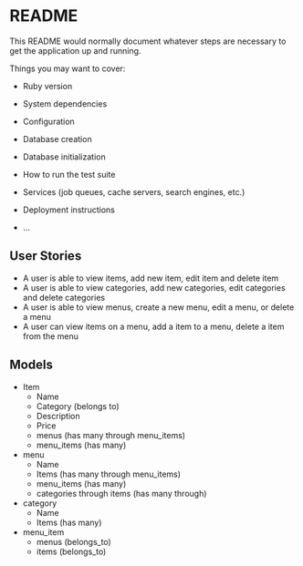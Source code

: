 # README

This README would normally document whatever steps are necessary to get the
application up and running.

Things you may want to cover:

* Ruby version

* System dependencies

* Configuration

* Database creation

* Database initialization

* How to run the test suite

* Services (job queues, cache servers, search engines, etc.)

* Deployment instructions

* ...

## User Stories
* A user is able to view items, add new item, edit item and delete item
* A user is able to view categories, add new categories, edit categories and delete categories
* A user is able to view menus, create a new menu, edit a menu, or delete a menu
* A user can view items on a menu, add a item to a menu, delete a item from the menu

## Models
* Item
  * Name
  * Category (belongs to)
  * Description
  * Price
  * menus (has many through menu_items)
  * menu_items (has many)
* menu
  * Name
  * Items (has many through menu_items)
  * menu_items (has many)
  * categories through items (has many through)
* category
  * Name
  * Items (has many)
* menu_item
  * menus (belongs_to)
  * items (belongs_to)
